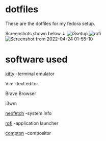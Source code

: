 # dotfiles

These are the dotfiles for my fedora setup.


Screenshots shown below ⇣
![i3setup](https://user-images.githubusercontent.com/83631552/164968546-5b224775-58b6-4624-9520-f5a0a3cf3d7b.png)
![rofi](https://user-images.githubusercontent.com/83631552/164968561-48dbc4c2-7ccc-4ba0-b644-070d2d5c431c.png)
![Screenshot from 2022-04-24 01-55-10](https://user-images.githubusercontent.com/83631552/164968585-46a5b5e0-79e9-4896-9dd1-0e63e181fc50.png)

# software used

[kitty](https://sw.kovidgoyal.net/kitty/ "kitty") -terminal emulator

Vim -text editor

Brave Browser

i3wm

[neofetch](https://github.com/dylanaraps/neofetch) -system info

[rofi](https://github.com/davatorium/rofi) -application launcher

[compton](https://github.com/chjj/compton) -compositor

